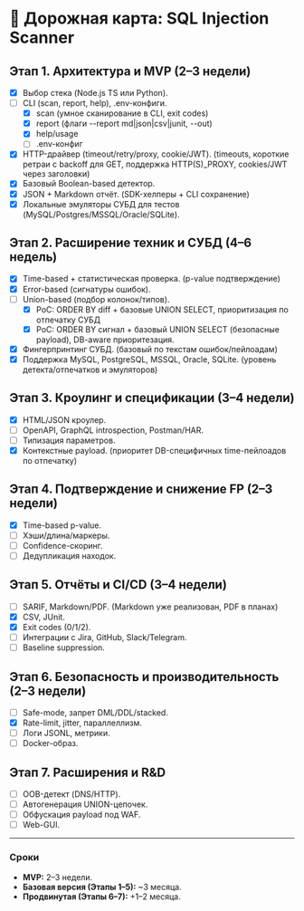 # 🚀 Дорожная карта: SQL Injection Scanner

## Этап 1. Архитектура и MVP (2–3 недели)

- [x] Выбор стека (Node.js TS или Python).
- [ ] CLI (scan, report, help), .env-конфиги.
  - [x] scan (умное сканирование в CLI, exit codes)
  - [x] report (флаги --report md|json|csv|junit, --out)
  - [x] help/usage
  - [ ] .env-конфиг
- [x] HTTP-драйвер (timeout/retry/proxy, cookie/JWT). (timeouts, короткие ретраи с backoff для GET, поддержка HTTP(S)\_PROXY, cookies/JWT через заголовки)
- [x] Базовый Boolean-based детектор.
- [x] JSON + Markdown отчёт. (SDK-хелперы + CLI сохранение)
- [x] Локальные эмуляторы СУБД для тестов (MySQL/Postgres/MSSQL/Oracle/SQLite).

## Этап 2. Расширение техник и СУБД (4–6 недель)

- [x] Time-based + статистическая проверка. (p-value подтверждение)
- [x] Error-based (сигнатуры ошибок).
- [ ] Union-based (подбор колонок/типов).
  - [x] PoC: ORDER BY diff + базовые UNION SELECT, приоритизация по отпечатку СУБД
  - [x] PoC: ORDER BY сигнал + базовый UNION SELECT (безопасные payload), DB-aware приоритезация.
- [x] Фингерпринтинг СУБД. (базовый по текстам ошибок/пейлоадам)
- [x] Поддержка MySQL, PostgreSQL, MSSQL, Oracle, SQLite. (уровень детекта/отпечатков и эмуляторов)

## Этап 3. Кроулинг и спецификации (3–4 недели)

- [x] HTML/JSON кроулер.
- [ ] OpenAPI, GraphQL introspection, Postman/HAR.
- [ ] Типизация параметров.
- [x] Контекстные payload. (приоритет DB-специфичных time-пейлоадов по отпечатку)

## Этап 4. Подтверждение и снижение FP (2–3 недели)

- [x] Time-based p-value.
- [ ] Хэши/длина/маркеры.
- [ ] Confidence-скоринг.
- [ ] Дедупликация находок.

## Этап 5. Отчёты и CI/CD (3–4 недели)

- [ ] SARIF, Markdown/PDF. (Markdown уже реализован, PDF в планах)
- [x] CSV, JUnit.
- [x] Exit codes (0/1/2).
- [ ] Интеграции с Jira, GitHub, Slack/Telegram.
- [ ] Baseline suppression.

## Этап 6. Безопасность и производительность (2–3 недели)

- [ ] Safe-mode, запрет DML/DDL/stacked.
- [x] Rate-limit, jitter, параллеллизм.
- [ ] Логи JSONL, метрики.
- [ ] Docker-образ.

## Этап 7. Расширения и R&D

- [ ] OOB-детект (DNS/HTTP).
- [ ] Автогенерация UNION-цепочек.
- [ ] Обфускация payload под WAF.
- [ ] Web-GUI.

---

### Сроки

- **MVP:** 2–3 недели.
- **Базовая версия (Этапы 1–5):** ~3 месяца.
- **Продвинутая (Этапы 6–7):** +1–2 месяца.
